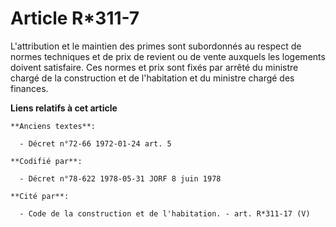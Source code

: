 # Article R*311-7

L'attribution et le maintien des primes sont subordonnés au respect de normes techniques et de prix de revient ou de vente
auxquels les logements doivent satisfaire. Ces normes et prix sont fixés par arrêté du ministre chargé de la construction et
de l'habitation et du ministre chargé des finances.

**Liens relatifs à cet article**

	**Anciens textes**:

	  - Décret n°72-66 1972-01-24 art. 5

	**Codifié par**:

	  - Décret n°78-622 1978-05-31 JORF 8 juin 1978

	**Cité par**:

	  - Code de la construction et de l'habitation. - art. R*311-17 (V)
